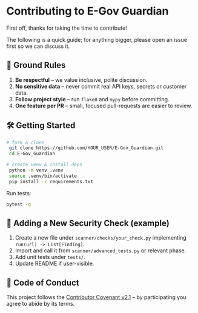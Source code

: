 # Contributing to E-Gov Guardian

First off, thanks for taking the time to contribute!

The following is a quick guide; for anything bigger, please open an issue first so we can discuss it.

## 📑 Ground Rules

1. **Be respectful** – we value inclusive, polite discussion.
2. **No sensitive data** – never commit real API keys, secrets or customer data.
3. **Follow project style** – run `flake8` and `mypy` before committing.
4. **One feature per PR** – small, focused pull-requests are easier to review.

## 🛠️ Getting Started

```bash
# fork & clone
 git clone https://github.com/YOUR_USER/E-Gov_Guardian.git
 cd E-Gov_Guardian

# create venv & install deps
 python -m venv .venv
 source .venv/bin/activate
 pip install -r requirements.txt
```

Run tests:

```bash
pytest -q
```

## 🚀 Adding a New Security Check (example)

1. Create a new file under `scanner/checks/your_check.py` implementing `run(url) -> List[Finding]`.
2. Import and call it from `scanner/advanced_tests.py` or relevant phase.
3. Add unit tests under `tests/`.
4. Update README if user-visible.

## 📝 Code of Conduct

This project follows the [Contributor Covenant v2.1](https://www.contributor-covenant.org/version/2/1/code_of_conduct/) – by participating you agree to abide by its terms.
